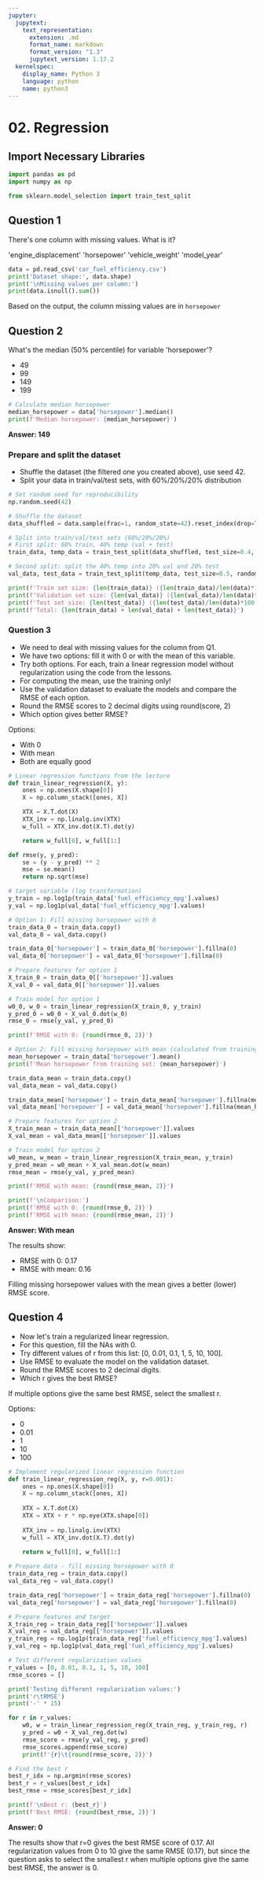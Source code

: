 ```yaml
---
jupyter:
  jupytext:
    text_representation:
      extension: .md
      format_name: markdown
      format_version: "1.3"
      jupytext_version: 1.17.2
  kernelspec:
    display_name: Python 3
    language: python
    name: python3
---
```


# 02. Regression

## Import Necessary Libraries

```python
import pandas as pd
import numpy as np

from sklearn.model_selection import train_test_split
```

## Question 1

There's one column with missing values. What is it?

'engine_displacement'
'horsepower'
'vehicle_weight'
'model_year'

```python
data = pd.read_csv('car_fuel_efficiency.csv')
print('Dataset shape:', data.shape)
print('\nMissing values per column:')
print(data.isnull().sum())
```

Based on the output, the column missing values are in `horsepower`

## Question 2

What's the median (50% percentile) for variable 'horsepower'?

- 49
- 99
- 149
- 199

```python
# Calculate median horsepower
median_horsepower = data['horsepower'].median()
print(f'Median horsepower: {median_horsepower}')
```

**Answer: 149**

### Prepare and split the dataset

- Shuffle the dataset (the filtered one you created above), use seed 42.
- Split your data in train/val/test sets, with 60%/20%/20% distribution

```python
# Set random seed for reproducibility
np.random.seed(42)

# Shuffle the dataset
data_shuffled = data.sample(frac=1, random_state=42).reset_index(drop=True)

# Split into train/val/test sets (60%/20%/20%)
# First split: 60% train, 40% temp (val + test)
train_data, temp_data = train_test_split(data_shuffled, test_size=0.4, random_state=42)

# Second split: split the 40% temp into 20% val and 20% test
val_data, test_data = train_test_split(temp_data, test_size=0.5, random_state=42)

print(f'Train set size: {len(train_data)} ({len(train_data)/len(data)*100:.1f}%)')
print(f'Validation set size: {len(val_data)} ({len(val_data)/len(data)*100:.1f}%)')
print(f'Test set size: {len(test_data)} ({len(test_data)/len(data)*100:.1f}%)')
print(f'Total: {len(train_data) + len(val_data) + len(test_data)}')
```

### Question 3

- We need to deal with missing values for the column from Q1.
- We have two options: fill it with 0 or with the mean of this variable.
- Try both options. For each, train a linear regression model without regularization using the code from the lessons.
- For computing the mean, use the training only!
- Use the validation dataset to evaluate the models and compare the RMSE of each option.
- Round the RMSE scores to 2 decimal digits using round(score, 2)
- Which option gives better RMSE?

Options:

- With 0
- With mean
- Both are equally good

```python
# Linear regression functions from the lecture
def train_linear_regression(X, y):
    ones = np.ones(X.shape[0])
    X = np.column_stack([ones, X])

    XTX = X.T.dot(X)
    XTX_inv = np.linalg.inv(XTX)
    w_full = XTX_inv.dot(X.T).dot(y)

    return w_full[0], w_full[1:]

def rmse(y, y_pred):
    se = (y - y_pred) ** 2
    mse = se.mean()
    return np.sqrt(mse)

# target variable (log transformation)
y_train = np.log1p(train_data['fuel_efficiency_mpg'].values)
y_val = np.log1p(val_data['fuel_efficiency_mpg'].values)

# Option 1: Fill missing horsepower with 0
train_data_0 = train_data.copy()
val_data_0 = val_data.copy()

train_data_0['horsepower'] = train_data_0['horsepower'].fillna(0)
val_data_0['horsepower'] = val_data_0['horsepower'].fillna(0)

# Prepare features for option 1
X_train_0 = train_data_0[['horsepower']].values
X_val_0 = val_data_0[['horsepower']].values

# Train model for option 1
w0_0, w_0 = train_linear_regression(X_train_0, y_train)
y_pred_0 = w0_0 + X_val_0.dot(w_0)
rmse_0 = rmse(y_val, y_pred_0)

print(f'RMSE with 0: {round(rmse_0, 2)}')

# Option 2: Fill missing horsepower with mean (calculated from training set only)
mean_horsepower = train_data['horsepower'].mean()
print(f'Mean horsepower from training set: {mean_horsepower}')

train_data_mean = train_data.copy()
val_data_mean = val_data.copy()

train_data_mean['horsepower'] = train_data_mean['horsepower'].fillna(mean_horsepower)
val_data_mean['horsepower'] = val_data_mean['horsepower'].fillna(mean_horsepower)

# Prepare features for option 2
X_train_mean = train_data_mean[['horsepower']].values
X_val_mean = val_data_mean[['horsepower']].values

# Train model for option 2
w0_mean, w_mean = train_linear_regression(X_train_mean, y_train)
y_pred_mean = w0_mean + X_val_mean.dot(w_mean)
rmse_mean = rmse(y_val, y_pred_mean)

print(f'RMSE with mean: {round(rmse_mean, 2)}')

print(f'\nComparison:')
print(f'RMSE with 0: {round(rmse_0, 2)}')
print(f'RMSE with mean: {round(rmse_mean, 2)}')
```

**Answer: With mean**

The results show:

- RMSE with 0: 0.17
- RMSE with mean: 0.16

Filling missing horsepower values with the mean gives a better (lower) RMSE score.

## Question 4

- Now let's train a regularized linear regression.
- For this question, fill the NAs with 0.
- Try different values of r from this list: [0, 0.01, 0.1, 1, 5, 10, 100].
- Use RMSE to evaluate the model on the validation dataset.
- Round the RMSE scores to 2 decimal digits.
- Which r gives the best RMSE?

If multiple options give the same best RMSE, select the smallest r.

Options:

- 0
- 0.01
- 1
- 10
- 100

```python
# Implement regularized linear regression function
def train_linear_regression_reg(X, y, r=0.001):
    ones = np.ones(X.shape[0])
    X = np.column_stack([ones, X])
    
    XTX = X.T.dot(X)
    XTX = XTX + r * np.eye(XTX.shape[0])
    
    XTX_inv = np.linalg.inv(XTX)
    w_full = XTX_inv.dot(X.T).dot(y)
    
    return w_full[0], w_full[1:]

# Prepare data - fill missing horsepower with 0
train_data_reg = train_data.copy()
val_data_reg = val_data.copy()

train_data_reg['horsepower'] = train_data_reg['horsepower'].fillna(0)
val_data_reg['horsepower'] = val_data_reg['horsepower'].fillna(0)

# Prepare features and target
X_train_reg = train_data_reg[['horsepower']].values
X_val_reg = val_data_reg[['horsepower']].values
y_train_reg = np.log1p(train_data_reg['fuel_efficiency_mpg'].values)
y_val_reg = np.log1p(val_data_reg['fuel_efficiency_mpg'].values)

# Test different regularization values
r_values = [0, 0.01, 0.1, 1, 5, 10, 100]
rmse_scores = []

print('Testing different regularization values:')
print('r\tRMSE')
print('-' * 15)

for r in r_values:
    w0, w = train_linear_regression_reg(X_train_reg, y_train_reg, r)
    y_pred = w0 + X_val_reg.dot(w)
    rmse_score = rmse(y_val_reg, y_pred)
    rmse_scores.append(rmse_score)
    print(f'{r}\t{round(rmse_score, 2)}')

# Find the best r
best_r_idx = np.argmin(rmse_scores)
best_r = r_values[best_r_idx]
best_rmse = rmse_scores[best_r_idx]

print(f'\nBest r: {best_r}')
print(f'Best RMSE: {round(best_rmse, 2)}')
```

**Answer: 0**

The results show that r=0 gives the best RMSE score of 0.17. All regularization values from 0 to 10 give the same RMSE (0.17), but since the question asks to select the smallest r when multiple options give the same best RMSE, the answer is 0.
